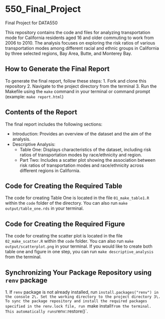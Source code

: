 # 550_Final_Project

Final Project for DATA550

This repository contains the code and files for analyzing transportation mode for California residents aged 16 and older commuting to work from 2006 to 2010. The analysis focuses on exploring the risk ratios of various transportation modes among different racial and ethnic groups in California by three selected regions, Bay Area, Butte, and Monterey Bay.

## How to Generate the Final Report

To generate the final report, follow these steps:
1\. Fork and clone this repository
2\. Navigate to the project directory from the terminal
3\. Run the Makefile using the `make` command in your terminal or command prompt (example: `make report.html`)

## Contents of the Report

The final report includes the following sections:

-   Introduction: Provides an overview of the dataset and the aim of the analysis.
-   Descriptive Analysis:
    -   Table One: Displays characteristics of the dataset, including risk ratios of transportation modes by race/ethnicity and region.
    -   Part Two: Includes a scatter plot showing the association between risk ratios of transportation modes and race/ethnicity across different regions in California.

## Code for Creating the Required Table

The code for creating Table One is located in the file `01_make_table1.R` within the `code` folder of the directory. You can also run `make output/table_one.rds` in your terminal.

## Code for Creating the Required Figure

The code for creating the scatter plot is located in the file `02_make_scatter.R` within the `code` folder. You can also run `make output/scatterplot.png` in your terminal. If you would like to create both table one and figure in one step, you can run `make descriptive_analysis` from the terminal.

## Synchronizing Your Package Repository using `renv` package

1\. If `renv` package is not already installed, run `install.packages("renv") in the console
2\. Set the working directory to the project directory
3\. To sync the package repository and install the required packages specified in the renv.lock file, run `make install` from the terminal. This automatically runs `renv::restore()`.
